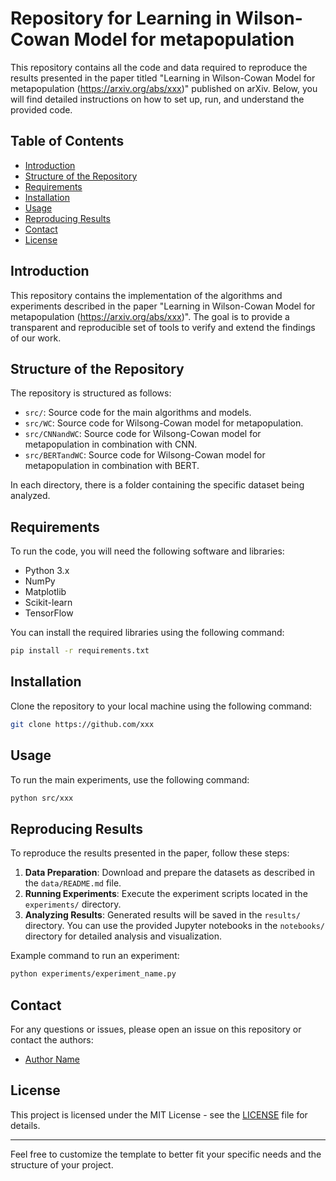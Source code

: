# Repository for Learning in Wilson-Cowan Model for metapopulation

This repository contains all the code and data required to reproduce the results presented in the paper titled "Learning in Wilson-Cowan Model for metapopulation (https://arxiv.org/abs/xxx)" published on arXiv. Below, you will find detailed instructions on how to set up, run, and understand the provided code.

## Table of Contents

- [Introduction](#introduction)
- [Structure of the Repository](#structure-of-the-repository)
- [Requirements](#requirements)
- [Installation](#installation)
- [Usage](#usage)
- [Reproducing Results](#reproducing-results)
- [Contact](#contact)
- [License](#license)

## Introduction

This repository contains the implementation of the algorithms and experiments described in the paper "Learning in Wilson-Cowan Model for metapopulation (https://arxiv.org/abs/xxx)". The goal is to provide  a transparent and reproducible set of tools to verify and extend the findings of our work.

## Structure of the Repository

The repository is structured as follows:

- `src/`: Source code for the main algorithms and models.
- `src/WC`: Source code for Wilsong-Cowan model for metapopulation.
- `src/CNNandWC`: Source code for Wilsong-Cowan model for metapopulation in combination with CNN.
- `src/BERTandWC`: Source code for Wilsong-Cowan model for metapopulation in combination with BERT.
  
In each directory, there is a folder containing the specific dataset being analyzed.
## Requirements

To run the code, you will need the following software and libraries:

- Python 3.x
- NumPy
- Matplotlib
- Scikit-learn
- TensorFlow

You can install the required libraries using the following command:

```bash
pip install -r requirements.txt
```

## Installation

Clone the repository to your local machine using the following command:

```bash
git clone https://github.com/xxx
```

## Usage

To run the main experiments, use the following command:

```bash
python src/xxx
```

## Reproducing Results

To reproduce the results presented in the paper, follow these steps:

1. **Data Preparation**: Download and prepare the datasets as described in the `data/README.md` file.
2. **Running Experiments**: Execute the experiment scripts located in the `experiments/` directory.
3. **Analyzing Results**: Generated results will be saved in the `results/` directory. You can use the provided Jupyter notebooks in the `notebooks/` directory for detailed analysis and visualization.

Example command to run an experiment:

```bash
python experiments/experiment_name.py
```

## Contact

For any questions or issues, please open an issue on this repository or contact the authors:

- [Author Name](mailto:author@example.com)

## License

This project is licensed under the MIT License - see the [LICENSE](LICENSE) file for details.

---

Feel free to customize the template to better fit your specific needs and the structure of your project.
